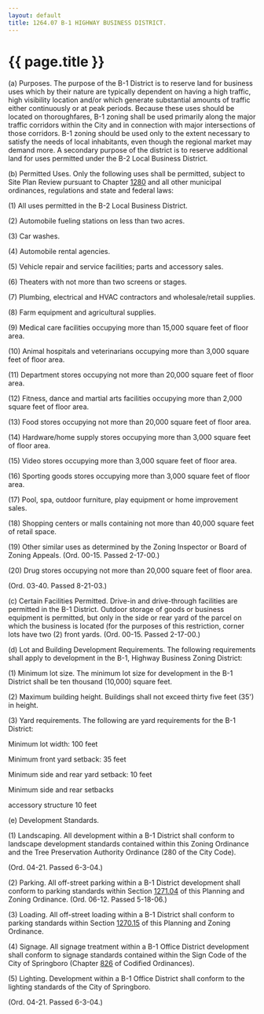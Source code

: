 ```yaml
---
layout: default 
title: 1264.07 B-1 HIGHWAY BUSINESS DISTRICT.
---
```


{{ page.title }}
================

​(a) Purposes. The purpose of the B-1 District is to reserve land for
business uses which by their nature are typically dependent on having a
high traffic, high visibility location and/or which generate substantial
amounts of traffic either continuously or at peak periods. Because these
uses should be located on thoroughfares, B-1 zoning shall be used
primarily along the major traffic corridors within the City and in
connection with major intersections of those corridors. B-1 zoning
should be used only to the extent necessary to satisfy the needs of
local inhabitants, even though the regional market may demand more. A
secondary purpose of the district is to reserve additional land for uses
permitted under the B-2 Local Business District.

​(b) Permitted Uses. Only the following uses shall be permitted, subject
to Site Plan Review pursuant to Chapter [1280](54f1829c.html) and all
other municipal ordinances, regulations and state and federal laws:

​(1) All uses permitted in the B-2 Local Business District.

​(2) Automobile fueling stations on less than two acres.

​(3) Car washes.

​(4) Automobile rental agencies.

​(5) Vehicle repair and service facilities; parts and accessory sales.

​(6) Theaters with not more than two screens or stages.

​(7) Plumbing, electrical and HVAC contractors and wholesale/retail
supplies.

​(8) Farm equipment and agricultural supplies.

​(9) Medical care facilities occupying more than 15,000 square feet of
floor area.

​(10) Animal hospitals and veterinarians occupying more than 3,000
square feet of floor area.

​(11) Department stores occupying not more than 20,000 square feet of
floor area.

​(12) Fitness, dance and martial arts facilities occupying more than
2,000 square feet of floor area.

​(13) Food stores occupying not more than 20,000 square feet of floor
area.

​(14) Hardware/home supply stores occupying more than 3,000 square feet
of floor area.

​(15) Video stores occupying more than 3,000 square feet of floor area.

​(16) Sporting goods stores occupying more than 3,000 square feet of
floor area.

​(17) Pool, spa, outdoor furniture, play equipment or home improvement
sales.

​(18) Shopping centers or malls containing not more than 40,000 square
feet of retail space.

​(19) Other similar uses as determined by the Zoning Inspector or Board
of Zoning Appeals. (Ord. 00-15. Passed 2-17-00.)

​(20) Drug stores occupying not more than 20,000 square feet of floor
area.

(Ord. 03-40. Passed 8-21-03.)

​(c) Certain Facilities Permitted. Drive-in and drive-through facilities
are permitted in the B-1 District. Outdoor storage of goods or business
equipment is permitted, but only in the side or rear yard of the parcel
on which the business is located (for the purposes of this restriction,
corner lots have two (2) front yards. (Ord. 00-15. Passed 2-17-00.)

​(d) Lot and Building Development Requirements. The following
requirements shall apply to development in the B-1, Highway Business
Zoning District:

​(1) Minimum lot size. The minimum lot size for development in the B-1
District shall be ten thousand (10,000) square feet.

​(2) Maximum building height. Buildings shall not exceed thirty five
feet (35') in height.

​(3) Yard requirements. The following are yard requirements for the B-1
District:

Minimum lot width: 100 feet

Minimum front yard setback: 35 feet

Minimum side and rear yard setback: 10 feet

Minimum side and rear setbacks

accessory structure 10 feet

​(e) Development Standards.

​(1) Landscaping. All development within a B-1 District shall conform to
landscape development standards contained within this Zoning Ordinance
and the Tree Preservation Authority Ordinance (280 of the City Code).

(Ord. 04-21. Passed 6-3-04.)

​(2) Parking. All off-street parking within a B-1 District development
shall conform to parking standards within Section
[1271.04](52a9c549.html) of this Planning and Zoning Ordinance. (Ord.
06-12. Passed 5-18-06.)

​(3) Loading. All off-street loading within a B-1 District shall conform
to parking standards within Section [1270.15](5104e454.html) of this
Planning and Zoning Ordinance.

​(4) Signage. All signage treatment within a B-1 Office District
development shall conform to signage standards contained within the Sign
Code of the City of Springboro (Chapter [826](39f755a4.html) of Codified
Ordinances).

​(5) Lighting. Development within a B-1 Office District shall conform to
the lighting standards of the City of Springboro.

(Ord. 04-21. Passed 6-3-04.)
